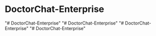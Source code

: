 # DoctorChat-Enterprise
"# DoctorChat-Enterprise" 
"# DoctorChat-Enterprise" 
"# DoctorChat-Enterprise" 
"# DoctorChat-Enterprise" 
